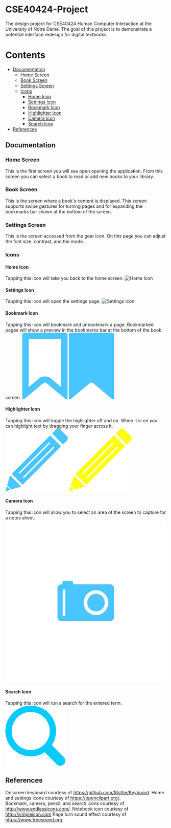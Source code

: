 # CSE40424-Project
The design project for CSE40424 Human Computer Interaction at the University of Notre Dame. The goal of this project is to demonstrate a potential interface redesign for digital textbooks.

# Contents
* [Documentation](#documentation)
    * [Home Screen](#home-screen)
    * [Book Screen](#book-screen)
    * [Settings Screen](#settings-screen)
    * [Icons](#icons)
        * [Home Icon](#home-icon)
        * [Settings Icon](#settings-icon)
        * [Bookmark Icon](#bookmark-icon)
        * [Highlighter Icon](#highlighter-icon)
        * [Camera Icon](#camera-icon)
        * [Search Icon](#search-icon)
* [References](#references)

## Documentation

### Home Screen
This is the first screen you will see open opening the application. From this screen you can select a book to read or add new books to your library.

### Book Screen
This is the screen where a book's content is displayed. This screen supports swipe gestures for turning pages and for expanding the bookmarks bar shown at the bottom of the screen.

### Settings Screen
This is the screen accessed from the gear icon. On this page you can adjust the font size, contrast, and the mode.

### Icons

#### Home Icon
Tapping this icon will take you back to the home screen.
![Home Icon](/images/home.png)

#### Settings Icon
Tapping this icon will open the settings page.
![Settings Icon](/images/settings.png)

#### Bookmark Icon
Tapping this icon will bookmark and unbookmark a page. Bookmarked pages will show a preview in the bookmarks bar at the bottom of the book screen.
![Bookmark Icon](/images/bookmark.png)
![Activated Bookmark Icon](/images/bookmark_full.png)

#### Highlighter Icon
Tapping this icon will toggle the highlighter off and on. When it is on you can highlight text by dragging your finger across it.
![Highlighter Icon](/images/notes.png)
![Activated Highlighter Icon](/images/activated_notes.png)

#### Camera Icon
Tapping this icon will allow you to select an area of the screen to capture for a notes sheet.
![Camera Icon](/images/screenshot.png)

#### Search Icon
Tapping this icon will run a search for the entered term.
![Search Icon](/images/search.png)

## References
Onscreen keyboard courtesy of https://github.com/Mottie/Keyboard.
Home and settings icons courtesy of https://openclipart.org/.
<br />
Bookmark, camera, pencil, and search icons courtesy of http://www.endlessicons.com/.
Notebook icon courtesy of http://simpleicon.com
Page turn sound effect courtesy of https://www.freesound.org.
